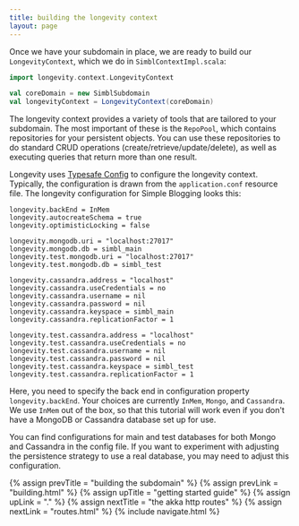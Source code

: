 ```yaml
---
title: building the longevity context
layout: page
---
```


Once we have your subdomain in place, we are ready to build our
`LongevityContext`, which we do in `SimblContextImpl.scala`:

```scala
import longevity.context.LongevityContext

val coreDomain = new SimblSubdomain
val longevityContext = LongevityContext(coreDomain)
```

The longevity context provides a variety of tools that are tailored to
your subdomain. The most important of these is the `RepoPool`, which
contains repositories for your persistent objects. You can use these
repositories to do standard CRUD operations
(create/retrieve/update/delete), as well as executing queries that
return more than one result.

Longevity uses [Typesafe
Config](https://github.com/typesafehub/config) to configure the
longevity context. Typically, the configuration is drawn from the
`application.conf` resource file. The longevity configuration for
Simple Blogging looks this:

```prop
longevity.backEnd = InMem
longevity.autocreateSchema = true
longevity.optimisticLocking = false

longevity.mongodb.uri = "localhost:27017"
longevity.mongodb.db = simbl_main
longevity.test.mongodb.uri = "localhost:27017"
longevity.test.mongodb.db = simbl_test

longevity.cassandra.address = "localhost"
longevity.cassandra.useCredentials = no
longevity.cassandra.username = nil
longevity.cassandra.password = nil
longevity.cassandra.keyspace = simbl_main
longevity.cassandra.replicationFactor = 1

longevity.test.cassandra.address = "localhost"
longevity.test.cassandra.useCredentials = no
longevity.test.cassandra.username = nil
longevity.test.cassandra.password = nil
longevity.test.cassandra.keyspace = simbl_test
longevity.test.cassandra.replicationFactor = 1
```

Here, you need to specify the back end in configuration property
`longevity.backEnd`. Your choices are currently `InMem`, `Mongo`, and
`Cassandra`. We use `InMem` out of the box, so that this tutorial will
work even if you don't have a MongoDB or Cassandra database set up for
use.

You can find configurations for main and test databases for both Mongo
and Cassandra in the config file. If you want to experiment with
adjusting the persistence strategy to use a real database, you may
need to adjust this configuration.

{% assign prevTitle = "building the subdomain" %}
{% assign prevLink  = "building.html" %}
{% assign upTitle   = "getting started guide" %}
{% assign upLink    = "." %}
{% assign nextTitle = "the akka http routes" %}
{% assign nextLink  = "routes.html" %}
{% include navigate.html %}
